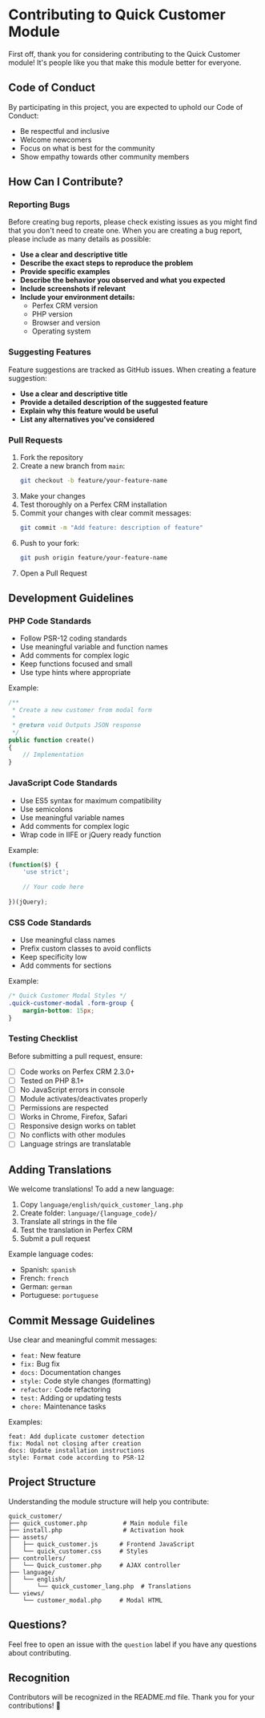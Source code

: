 # Contributing to Quick Customer Module

First off, thank you for considering contributing to the Quick Customer module! It's people like you that make this module better for everyone.

## Code of Conduct

By participating in this project, you are expected to uphold our Code of Conduct:

- Be respectful and inclusive
- Welcome newcomers
- Focus on what is best for the community
- Show empathy towards other community members

## How Can I Contribute?

### Reporting Bugs

Before creating bug reports, please check existing issues as you might find that you don't need to create one. When you are creating a bug report, please include as many details as possible:

- **Use a clear and descriptive title**
- **Describe the exact steps to reproduce the problem**
- **Provide specific examples**
- **Describe the behavior you observed and what you expected**
- **Include screenshots if relevant**
- **Include your environment details:**
  - Perfex CRM version
  - PHP version
  - Browser and version
  - Operating system

### Suggesting Features

Feature suggestions are tracked as GitHub issues. When creating a feature suggestion:

- **Use a clear and descriptive title**
- **Provide a detailed description of the suggested feature**
- **Explain why this feature would be useful**
- **List any alternatives you've considered**

### Pull Requests

1. Fork the repository
2. Create a new branch from `main`:
   ```bash
   git checkout -b feature/your-feature-name
   ```
3. Make your changes
4. Test thoroughly on a Perfex CRM installation
5. Commit your changes with clear commit messages:
   ```bash
   git commit -m "Add feature: description of feature"
   ```
6. Push to your fork:
   ```bash
   git push origin feature/your-feature-name
   ```
7. Open a Pull Request

## Development Guidelines

### PHP Code Standards

- Follow PSR-12 coding standards
- Use meaningful variable and function names
- Add comments for complex logic
- Keep functions focused and small
- Use type hints where appropriate

Example:
```php
/**
 * Create a new customer from modal form
 *
 * @return void Outputs JSON response
 */
public function create()
{
    // Implementation
}
```

### JavaScript Code Standards

- Use ES5 syntax for maximum compatibility
- Use semicolons
- Use meaningful variable names
- Add comments for complex logic
- Wrap code in IIFE or jQuery ready function

Example:
```javascript
(function($) {
    'use strict';
    
    // Your code here
    
})(jQuery);
```

### CSS Code Standards

- Use meaningful class names
- Prefix custom classes to avoid conflicts
- Keep specificity low
- Add comments for sections

Example:
```css
/* Quick Customer Modal Styles */
.quick-customer-modal .form-group {
    margin-bottom: 15px;
}
```

### Testing Checklist

Before submitting a pull request, ensure:

- [ ] Code works on Perfex CRM 2.3.0+
- [ ] Tested on PHP 8.1+
- [ ] No JavaScript errors in console
- [ ] Module activates/deactivates properly
- [ ] Permissions are respected
- [ ] Works in Chrome, Firefox, Safari
- [ ] Responsive design works on tablet
- [ ] No conflicts with other modules
- [ ] Language strings are translatable

## Adding Translations

We welcome translations! To add a new language:

1. Copy `language/english/quick_customer_lang.php`
2. Create folder: `language/{language_code}/`
3. Translate all strings in the file
4. Test the translation in Perfex CRM
5. Submit a pull request

Example language codes:
- Spanish: `spanish`
- French: `french`
- German: `german`
- Portuguese: `portuguese`

## Commit Message Guidelines

Use clear and meaningful commit messages:

- `feat:` New feature
- `fix:` Bug fix
- `docs:` Documentation changes
- `style:` Code style changes (formatting)
- `refactor:` Code refactoring
- `test:` Adding or updating tests
- `chore:` Maintenance tasks

Examples:
```
feat: Add duplicate customer detection
fix: Modal not closing after creation
docs: Update installation instructions
style: Format code according to PSR-12
```

## Project Structure

Understanding the module structure will help you contribute:

```
quick_customer/
├── quick_customer.php          # Main module file
├── install.php                 # Activation hook
├── assets/
│   ├── quick_customer.js      # Frontend JavaScript
│   └── quick_customer.css     # Styles
├── controllers/
│   └── Quick_customer.php     # AJAX controller
├── language/
│   └── english/
│       └── quick_customer_lang.php  # Translations
└── views/
    └── customer_modal.php     # Modal HTML
```

## Questions?

Feel free to open an issue with the `question` label if you have any questions about contributing.

## Recognition

Contributors will be recognized in the README.md file. Thank you for your contributions! 🎉
